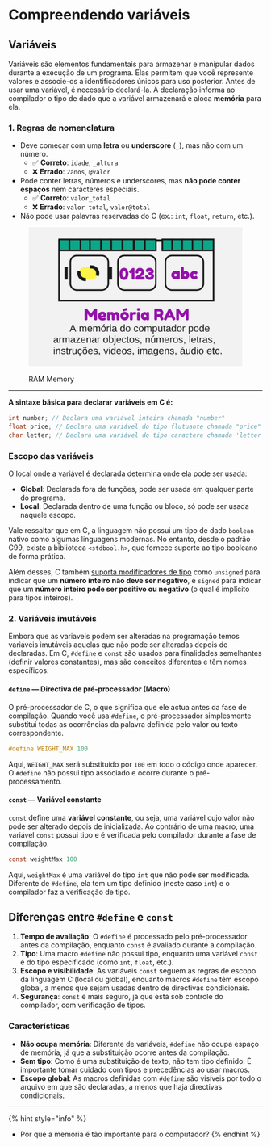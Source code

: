 # Compreendendo variáveis

## Variáveis <a href="#variaveis" id="variaveis"></a>

Variáveis são elementos fundamentais para armazenar e manipular dados durante a execução de um programa. Elas permitem que você represente valores e associe-os a identificadores únicos para uso posterior. Antes de usar uma variável, é necessário declará-la. A declaração informa ao compilador o tipo de dado que a variável armazenará e aloca **memória** para ela.

### **1. Regras de nomenclatura**

* Deve começar com uma **letra** ou **underscore** (`_`), mas não com um número.
  * ✅ **Correto**: `idade`, `_altura`
  * ❌ **Errado**: `2anos`, `@valor`&#x20;
* Pode conter letras, números e underscores, mas **não pode conter espaços** nem caracteres especiais.
  * ✅ **Corret**o: `valor_total`
  * ❌ **Errado**: `valor total`, `valor@total`
* Não pode usar palavras reservadas do C (ex.: `int`, `float`, `return`, etc.).



<figure><img src="../../.gitbook/assets/RAM memory.jpg" alt="Memoria RAM"><figcaption><p>RAM Memory</p></figcaption></figure>

***



**A sintaxe básica para declarar variáveis em C é:**

```c
int number; // Declara uma variável inteira chamada "number"
float price; // Declara uma variável do tipo flutuante chamada "price"
char letter; // Declara uma variável do tipo caractere chamada 'letter'

```

### **Escopo das variáveis**

O local onde a variável é declarada determina onde ela pode ser usada:

* **Global**: Declarada fora de funções, pode ser usada em qualquer parte do programa.
* **Local**: Declarada dentro de uma função ou bloco, só pode ser usada naquele escopo.

Vale ressaltar que em C, a linguagem não possui um tipo de dado `boolean` nativo como algumas linguagens modernas. No entanto, desde o padrão C99, existe a biblioteca `<stdbool.h>`, que fornece suporte ao tipo booleano de forma prática.

Além desses, C também [suporta modificadores de tipo](tipos-de-dados.md#id-2-modificadores-de-tipo) como `unsigned` para indicar que um **número inteiro não deve ser negativo**, e `signed` para indicar que um **número inteiro pode ser positivo ou negativo** (o qual é implícito para tipos inteiros).

### 2.  Variáveis imutáveis <a href="#variaveis-imutaveis" id="variaveis-imutaveis"></a>

Embora que as variaveis podem ser alteradas na programação temos variáveis imutáveis aquelas que não pode ser alteradas depois de declaradas. Em C, `#define` e `const` são usados para finalidades semelhantes (definir valores constantes), mas são conceitos diferentes e têm nomes específicos:

#### `define` — **Directiva de pré-processador** (Macro) <a href="#define--directiva-de-pre-processador-macro" id="define--directiva-de-pre-processador-macro"></a>

O pré-processador de C, o que significa que ele actua antes da fase de compilação. Quando você usa `#define`, o pré-processador simplesmente substitui todas as ocorrências da palavra definida pelo valor ou texto correspondente.

```c
#define WEIGHT_MAX 100
```

Aqui, `WEIGHT_MAX` será substituído por `100` em todo o código onde aparecer. O `#define` não possui tipo associado e ocorre durante o pré-processamento.

#### `const` — **Variável constante** <a href="#const--variavel-constante" id="const--variavel-constante"></a>

`const` define uma **variável constante**, ou seja, uma variável cujo valor não pode ser alterado depois de inicializada. Ao contrário de uma macro, uma variável `const` possui tipo e é verificada pelo compilador durante a fase de compilação.

```c
const weightMax 100
```

Aqui, `weightMax` é uma variável do tipo `int` que não pode ser modificada. Diferente de `#define`, ela tem um tipo definido (neste caso `int`) e o compilador faz a verificação de tipo.

## Diferenças entre `#define` e `const` <a href="#diferencas-entre-define-e-const" id="diferencas-entre-define-e-const"></a>

1. **Tempo de avaliação**: O `#define` é processado pelo pré-processador antes da compilação, enquanto `const` é avaliado durante a compilação.
2. **Tipo**: Uma macro `#define` não possui tipo, enquanto uma variável `const` é do tipo especificado (como `int`, `float`, etc.).
3. **Escopo e visibilidade**: As variáveis `const` seguem as regras de escopo da linguagem C (local ou global), enquanto macros `#define` têm escopo global, a menos que sejam usadas dentro de directivas condicionais.
4. **Segurança**: `const` é mais seguro, já que está sob controle do compilador, com verificação de tipos.

### Características <a href="#caracteristicas" id="caracteristicas"></a>

* **Não ocupa memória**: Diferente de variáveis, `#define` não ocupa espaço de memória, já que a substituição ocorre antes da compilação.
* **Sem tipo**: Como é uma substituição de texto, não tem tipo definido. É importante tomar cuidado com tipos e precedências ao usar macros.
* **Escopo global**: As macros definidas com `#define` são visíveis por todo o arquivo em que são declaradas, a menos que haja directivas condicionais.

***



{% hint style="info" %}


* Por que a memoria é tão importante para o computador?
{% endhint %}


